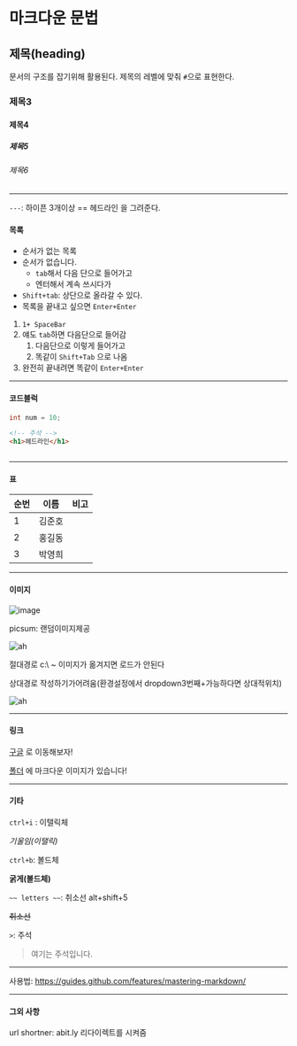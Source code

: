 # 마크다운 문법

## 제목(heading)

문서의 구조를 잡기위해 활용된다. 제목의 레벨에 맞춰 `#`으로 표현한다.

### 제목3

#### 제목4

##### 제목5

###### 제목6

---

`---`: 하이픈 3개이상 == 헤드라인 을 그려준다.

#### 목록

- 순서가 없는 목록
- 순서가 없습니다.
  - `tab`해서 다음 단으로 들어가고
  - 엔터해서 계속 쓰시다가
- `Shift+tab`: 상단으로 올라갈 수 있다.
- 목록을 끝내고 싶으면 `Enter+Enter`

1. `1+ SpaceBar`
2. 얘도 `tab`하면 다음단으로 들어감
   1. 다음단으로 이렇게 들어가고
   2. 똑같이 `Shift+Tab` 으로 나옴
3. 완전히 끝내려면 똑같이 `Enter+Enter`

---

#### 코드블럭

```java
int num = 10;
```



```html
<!-- 주석 -->
<h1>헤드라인</h1>
```



```나중에언어선택가능

```



---

#### 표

| 순번 | 이름   | 비고 |
| :--- | ------ | ---- |
| 1    | 김준호 |      |
| 2    | 홍길동 |      |
| 3    | 박영희 |      |

---

#### 이미지

![image](https://picsum.photos/200/300)

picsum: 랜덤이미지제공

![ah](C:\Users\choiw\Downloads\ah.png)

절대경로 c:\ ~ 이미지가 옮겨지면 로드가 안된다

상대경로 작성하기가어려움(환경설정에서 dropdown3번째+가능하다면 상대적위치)

![ah](md_grammar.assets/ah.png)

---

#### 링크

[구글](https//google.com) 로 이동해보자!

[폴더](./md_basic.assets) 에 마크다운 이미지가 있습니다!

---

#### 기타

`ctrl+i` : 이탤릭체

*기울임(이탤릭)*

`ctrl+b`: 볼드체

**굵게(볼드체)**

`~~ letters ~~`: 취소선 alt+shift+5

~~취소선~~

`>`: 주석

> 여기는 주석입니다. 

---

사용법: https://guides.github.com/features/mastering-markdown/

---

#### 그외 사항

url shortner: abit.ly 리다이렉트를 시켜줌

